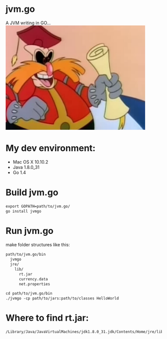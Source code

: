# jvm.go
A JVM writing in GO...
![jvm.go Logo](https://raw.githubusercontent.com/zxh0/jvm.go/master/jvmgo.png)

# My dev environment:
  * Mac OS X 10.10.2
  * Java 1.8.0_31
  * Go 1.4

# Build jvm.go
```
export GOPATH=path/to/jvm.go/
go install jvmgo
```

# Run jvm.go
make folder structures like this:
```
path/to/jvm.go/bin
  jvmgo
  jre/
    lib/
      rt.jar
      currency.data
      net.properties
```
```
cd path/to/jvm.go/bin
./jvmgo -cp path/to/jars:path/to/classes HelloWorld
```

# Where to find rt.jar: 
```
/Library/Java/JavaVirtualMachines/jdk1.8.0_31.jdk/Contents/Home/jre/lib/rt.jar
```
